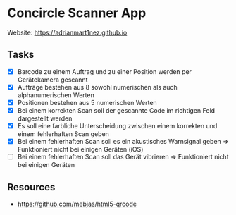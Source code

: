 # Concircle Scanner App

Website: https://adrianmart1nez.github.io

## Tasks

- [x] Barcode zu einem Auftrag und zu einer Position werden per Gerätekamera gescannt
- [x] Aufträge bestehen aus 8 sowohl numerischen als auch alphanumerischen Werten
- [x] Positionen bestehen aus 5 numerischen Werten
- [x] Bei einem korrekten Scan soll der gescannte Code im richtigen Feld dargestellt werden
- [x] Es soll eine farbliche Unterscheidung zwischen einem korrekten und einem fehlerhaften Scan geben
- [x] Bei einem fehlerhaften Scan soll es ein akustisches Warnsignal geben => Funktioniert nicht bei einigen Geräten (iOS)
- [ ] Bei einem fehlerhaften Scan soll das Gerät vibrieren => Funktioniert nicht bei einigen Geräten

## Resources

- https://github.com/mebjas/html5-qrcode
